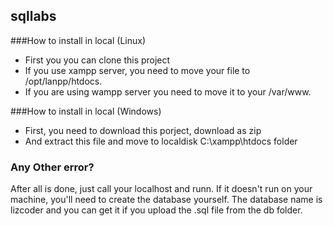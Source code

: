 ## sqllabs

###How to install in local (Linux)
- First you you can clone this project
- If you use xampp server, you need to move your file to /opt/lanpp/htdocs.
- If you are using wampp server you need to move it to your /var/www.

###How to install in local (Windows)
- First, you need to download this porject, download as zip
- And extract this file and move to localdisk C:\xampp\htdocs folder


### Any Other error?
After all is done, just call your localhost and runn. If it doesn't run on your machine, you'll need to create the database yourself. The database name is lizcoder and you can get it if you upload the .sql file from the db folder.

